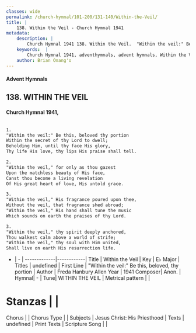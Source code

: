 ```yaml
---
classes: wide
permalink: /church-hymnal/101-200/131-140/Within-the-Veil/
title: |
    138. Within the Veil - Church Hymnal 1941
metadata:
    description: |
        Church Hymnal 1941 138. Within the Veil.  "Within the veil:" Be this, beloved thy portion  Within the secret of thy Lord to dwell;  Beholding Him, until thy face His glory,  Thy life His love, thy lips His praise shall tell.  
    keywords:  |
        Church Hymnal 1941, adventhymnals, advent hymnals, Within the Veil, "Within the veil:" Be this, beloved, thy portion. 
    author: Brian Onang'o
---
```


#### Advent Hymnals
## 138. WITHIN THE VEIL
####  Church Hymnal 1941,

```txt

1.
"Within the veil:" Be this, beloved thy portion 
Within the secret of thy Lord to dwell; 
Beholding Him, until thy face His glory, 
Thy life His love, thy lips His praise shall tell. 

2.
"Within the veil," for only as thou gazest 
Upon the matchless beauty of His face, 
Canst thou become a living revelation 
Of His great heart of love, His untold grace. 

3.
"Within the veil," His fragrance poured upon thee, 
Without the veil, that fragrance shed abroad; 
"Within the veil," His hand shall tune the music 
Which sounds on earth the praises of thy Lord. 

3.
"Within the veil," thy spirit deeply anchored, 
Thou walkest calm above a world of strife; 
"Within the veil," thy soul with Him united, 
Shall live on earth His resurrection life.


```

- |   -  |
-------------|------------|
Title | Within the Veil |
Key | E♭ Major |
Titles | undefined |
First Line | "Within the veil:" Be this, beloved, thy portion |
Author | Freda Hanbury Allen
Year | 1941
Composer| Anon. |
Hymnal|  - |
Tune| WITHIN THE VEIL |
Metrical pattern | |
# Stanzas |  |
Chorus |  |
Chorus Type |  |
Subjects | Jesus Christ: His Priesthood |
Texts | undefined |
Print Texts | 
Scripture Song |  |
    
